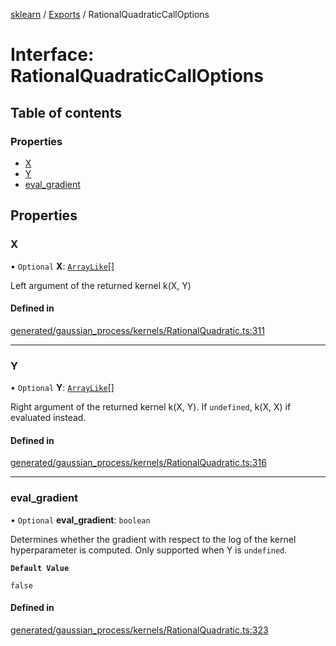 [sklearn](../readme.md) / [Exports](../modules.md) / RationalQuadraticCallOptions

# Interface: RationalQuadraticCallOptions

## Table of contents

### Properties

- [X](RationalQuadraticCallOptions.md#x)
- [Y](RationalQuadraticCallOptions.md#y)
- [eval\_gradient](RationalQuadraticCallOptions.md#eval_gradient)

## Properties

### X

• `Optional` **X**: [`ArrayLike`](../modules.md#arraylike)[]

Left argument of the returned kernel k(X, Y)

#### Defined in

[generated/gaussian_process/kernels/RationalQuadratic.ts:311](https://github.com/transitive-bullshit/scikit-learn-ts/blob/367336a/packages/sklearn/src/generated/gaussian_process/kernels/RationalQuadratic.ts#L311)

___

### Y

• `Optional` **Y**: [`ArrayLike`](../modules.md#arraylike)[]

Right argument of the returned kernel k(X, Y). If `undefined`, k(X, X) if evaluated instead.

#### Defined in

[generated/gaussian_process/kernels/RationalQuadratic.ts:316](https://github.com/transitive-bullshit/scikit-learn-ts/blob/367336a/packages/sklearn/src/generated/gaussian_process/kernels/RationalQuadratic.ts#L316)

___

### eval\_gradient

• `Optional` **eval\_gradient**: `boolean`

Determines whether the gradient with respect to the log of the kernel hyperparameter is computed. Only supported when Y is `undefined`.

**`Default Value`**

`false`

#### Defined in

[generated/gaussian_process/kernels/RationalQuadratic.ts:323](https://github.com/transitive-bullshit/scikit-learn-ts/blob/367336a/packages/sklearn/src/generated/gaussian_process/kernels/RationalQuadratic.ts#L323)
